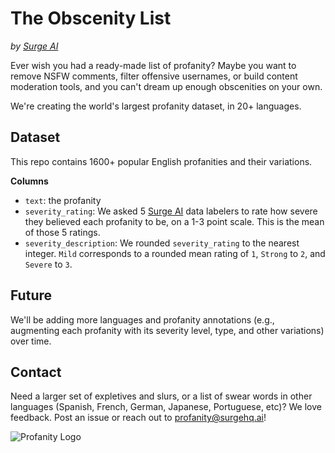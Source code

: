 # The Obscenity List
*by [Surge AI](https://www.surgehq.ai)*

Ever wish you had a ready-made list of profanity? Maybe you want to remove NSFW comments, filter offensive usernames, or build content moderation tools, and you can't dream up enough obscenities on your own.

We're creating the world's largest profanity dataset, in 20+ languages.

## Dataset

This repo contains 1600+ popular English profanities and their variations.

**Columns**
* `text`: the profanity
* `severity_rating`: We asked 5 [Surge AI](https://www.surgehq.ai) data labelers to rate how severe they believed each profanity to be, on a 1-3 point scale. This is the mean of those 5 ratings.
* `severity_description`: We rounded `severity_rating` to the nearest integer. `Mild` corresponds to a rounded mean rating of `1`, `Strong` to `2`, and `Severe` to `3`.

## Future

We'll be adding more languages and profanity annotations (e.g., augmenting each profanity with its severity level, type, and other variations) over time.

## Contact

Need a larger set of expletives and slurs, or a list of swear words in other languages (Spanish, French, German, Japanese, Portuguese, etc)? We love feedback. Post an issue or reach out to profanity@surgehq.ai!

![Profanity Logo](https://github.com/surge-ai/profanity/blob/main/logo.png)
